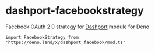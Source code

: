 # dashport-facebookstrategy
Facebook OAuth 2.0 strategy for [Dashport](https://github.com/oslabs-beta/dashport) module for Deno
```
import FacebookStrategy from 'https://deno.land/x/dashport_facebook/mod.ts'
```
